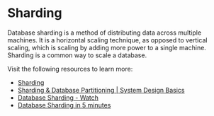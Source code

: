 # Sharding

Database sharding is a method of distributing data across multiple machines. It is a horizontal scaling technique, as opposed to vertical scaling, which is scaling by adding more power to a single machine. Sharding is a common way to scale a database.

Visit the following resources to learn more:

- [Sharding](https://dev.to/karanpratapsingh/system-design-the-complete-course-10fo#sharding)
- [Sharding & Database Partitioning | System Design Basics](https://www.youtube.com/watch?v=RynPj8C0BXA)
- [Database Sharding - Watch](https://www.youtube.com/watch?v=hdxdhCpgYo8)
- [Database Sharding in 5 minutes](https://www.youtube.com/watch?v=kSH4bt8ypOQ)
